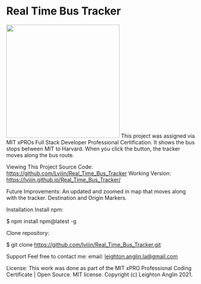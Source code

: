 # Real Time Bus Tracker
<img src="https://github.com/Lviiin/lviiin.github.io/tree/main/assets/img/map.JPG" width="300" />
This project was assigned via MIT xPROs Full Stack Developer Professional Certification. It shows the bus stops between MIT to Harvard. When you click the button, the tracker moves along the bus route.

Viewing This Project
Source Code: https://github.com/Lviiin/Real_Time_Bus_Tracker
Working Version: https://lviiin.github.io/Real_Time_Bus_Tracker/

Future Improvements: 
An updated and zoomed in map that moves along with the tracker. Destination and Origin Markers.

Installation
Install npm:

$ npm install npm@latest -g

Clone repository:

$ git clone https://github.com/lviiin/Real_Time_Bus_Tracker.git

Support
Feel free to contact me:
email: leighton.anglin.la@gmail.com

License:
This work was done as part of the MIT xPRO Professional Coding Certificate | 
Open Source. MIT license.
Copyright (c) Leighton Anglin 2021.